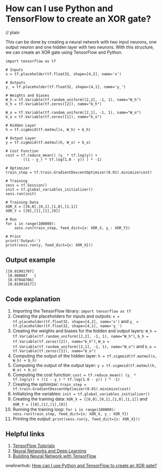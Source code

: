 # How can I use Python and TensorFlow to create an XOR gate?
// plain

This can be done by creating a neural network with two input neurons, one output neuron and one hidden layer with two neurons. With this structure, we can create an XOR gate using TensorFlow and Python.

```
import tensorflow as tf

# Inputs
x = tf.placeholder(tf.float32, shape=[4,2], name='x')

# Outputs
y_ = tf.placeholder(tf.float32, shape=[4,1], name='y_')

# Weights and biases
W_h = tf.Variable(tf.random_uniform([2,2], -1, 1), name="W_h")
b_h = tf.Variable(tf.zeros([2]), name="b_h")

W_o = tf.Variable(tf.random_uniform([2,1], -1, 1), name="W_o")
b_o = tf.Variable(tf.zeros([1]), name="b_o")

# Hidden Layer
h = tf.sigmoid(tf.matmul(x, W_h) + b_h)

# Output Layer
y = tf.sigmoid(tf.matmul(h, W_o) + b_o)

# Cost Function
cost = tf.reduce_mean(( (y_ * tf.log(y)) +
        ((1 - y_) * tf.log(1.0 - y)) ) * -1)

# Optimizer
train_step = tf.train.GradientDescentOptimizer(0.01).minimize(cost)

# Training
sess = tf.Session()
init = tf.global_variables_initializer()
sess.run(init)

# Training Data
XOR_X = [[0,0],[0,1],[1,0],[1,1]]
XOR_Y = [[0],[1],[1],[0]]

# Run
for i in range(100000):
    sess.run(train_step, feed_dict={x: XOR_X, y_: XOR_Y})

# Print
print('Output:')
print(sess.run(y, feed_dict={x: XOR_X}))
```

## Output example

```
[[0.01991707]
 [0.980087   ]
 [0.97948706]
 [0.01991817]]
```

## Code explanation


1. Importing the TensorFlow library: `import tensorflow as tf`
2. Creating the placeholders for inputs and outputs: `x = tf.placeholder(tf.float32, shape=[4,2], name='x')` and `y_ = tf.placeholder(tf.float32, shape=[4,1], name='y_')`
3. Creating the weights and biases for the hidden and output layers: `W_h = tf.Variable(tf.random_uniform([2,2], -1, 1), name="W_h")`, `b_h = tf.Variable(tf.zeros([2]), name="b_h")`, `W_o = tf.Variable(tf.random_uniform([2,1], -1, 1), name="W_o")` and `b_o = tf.Variable(tf.zeros([1]), name="b_o")`
4. Computing the output of the hidden layer: `h = tf.sigmoid(tf.matmul(x, W_h) + b_h)`
5. Computing the output of the output layer: `y = tf.sigmoid(tf.matmul(h, W_o) + b_o)`
6. Computing the cost function: `cost = tf.reduce_mean(( (y_ * tf.log(y)) + ((1 - y_) * tf.log(1.0 - y)) ) * -1)`
7. Creating the optimizer: `train_step = tf.train.GradientDescentOptimizer(0.01).minimize(cost)`
8. Initializing the variables: `init = tf.global_variables_initializer()`
9. Creating the training data: `XOR_X = [[0,0],[0,1],[1,0],[1,1]]` and `XOR_Y = [[0],[1],[1],[0]]`
10. Running the training loop: `for i in range(100000): sess.run(train_step, feed_dict={x: XOR_X, y_: XOR_Y})`
11. Printing the output: `print(sess.run(y, feed_dict={x: XOR_X}))`

## Helpful links

1. [TensorFlow Tutorials](https://www.tensorflow.org/tutorials/)
2. [Neural Networks and Deep Learning](http://neuralnetworksanddeeplearning.com/)
3. [Building Neural Network with TensorFlow](https://www.datacamp.com/community/tutorials/tensorflow-tutorial)

onelinerhub: [How can I use Python and TensorFlow to create an XOR gate?](https://onelinerhub.com/python-tensorflow/how-can-i-use-python-and-tensorflow-to-create-an-xor-gate)